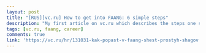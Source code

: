 ```yaml
---
layout: post
title: "[RUS][vc.ru] How to get into FAANG: 6 simple steps"
description: "My first article on vc.ru which describes the steps one should take to get into FAANG companies + 8 tips from me."
tags: [vc.ru, faang, career]
comments: true
link: 'https://vc.ru/hr/131031-kak-popast-v-faang-shest-prostyh-shagov'
---
```

